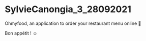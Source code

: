 # SylvieCanongia_3_28092021

Ohmyfood, an application to order your restaurant menu online :fork_and_knife:

Bon appétit ! :relaxed:
